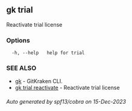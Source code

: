 ## gk trial

Reactivate trial license

### Options

```
  -h, --help   help for trial
```

### SEE ALSO

* [gk](gk.md)	 - GitKraken CLI.
* [gk trial reactivate](gk_trial_reactivate.md)	 - Reactivate trial license

###### Auto generated by spf13/cobra on 15-Dec-2023

